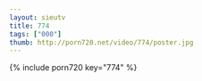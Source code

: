 ```yaml
--- 
layout: sieutv
title: 774
tags: ["000"]
thumb: http://porn720.net/video/774/poster.jpg
---
```

{% include porn720 key="774" %} 
